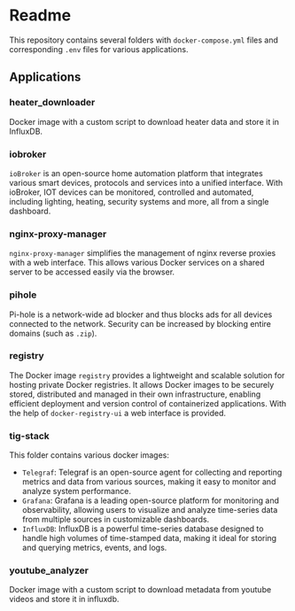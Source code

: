 # Readme

This repository contains several folders with `docker-compose.yml` files and corresponding `.env` files for various applications.

## Applications
### heater_downloader
Docker image with a custom script to download heater data and store it in InfluxDB.

### iobroker
`ioBroker` is an open-source home automation platform that integrates various smart devices, protocols and services into a unified interface. With ioBroker, IOT devices can be monitored, controlled and automated, including lighting, heating, security systems and more, all from a single dashboard.

### nginx-proxy-manager
`nginx-proxy-manager` simplifies the management of nginx reverse proxies with a web interface. This allows various Docker services on a shared server to be accessed easily via the browser.

### pihole
Pi-hole is a network-wide ad blocker and thus blocks ads for all devices connected to the network. Security can be increased by blocking entire domains (such as `.zip`).

### registry
The Docker image `registry` provides a lightweight and scalable solution for hosting private Docker registries. It allows Docker images to be securely stored, distributed and managed in their own infrastructure, enabling efficient deployment and version control of containerized applications. With the help of `docker-registry-ui` a web interface is provided.

### tig-stack
This folder contains various docker images:
- `Telegraf`: Telegraf is an open-source agent for collecting and reporting metrics and data from various sources, making it easy to monitor and analyze system performance.
- `Grafana`: Grafana is a leading open-source platform for monitoring and observability, allowing users to visualize and analyze time-series data from multiple sources in customizable dashboards.
- `InfluxDB`: InfluxDB is a powerful time-series database designed to handle high volumes of time-stamped data, making it ideal for storing and querying metrics, events, and logs.

### youtube_analyzer
Docker image with a custom script to download metadata from youtube videos and store it in influxdb.
